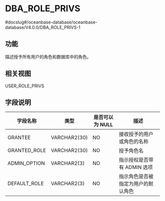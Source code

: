 DBA_ROLE_PRIVS 
===================================
#docslug#/oceanbase-database/oceanbase-database/V4.0.0/DBA_ROLE_PRIVS-1


功能 
-----------

描述授予所有用户的角色和数据库中的角色。

相关视图 
-------------

USER_ROLE_PRIVS

字段说明 
-------------



|   **字段名称**   |    **类型**    | **是否可以为 NULL** |      **描述**       |
|--------------|--------------|----------------|-------------------|
| GRANTEE      | VARCHAR2(30) | NO             | 接收授予的用户或角色的名称     |
| GRANTED_ROLE | VARCHAR2(30) | NO             | 授予角色名             |
| ADMIN_OPTION | VARCHAR2(3)  | NO             | 指示授权是否带有 ADMIN 选项 |
| DEFAULT_ROLE | VARCHAR2(3)  | NO             | 指示角色是否被指定为用户的默认角色 |



